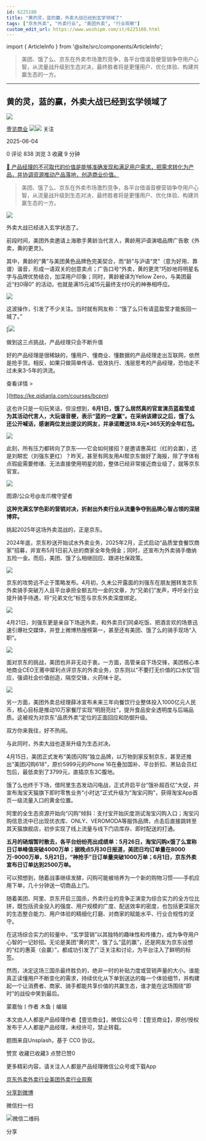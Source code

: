 ```yaml
---
id: 6225180
title: "黄的灵，蓝的赢，外卖大战已经到玄学领域了"
tags: ["京东外卖", "外卖行业", "美团外卖", "行业观察"]
custom_edit_url: https://www.woshipm.com/it/6225180.html
---
```

import { ArticleInfo } from '@site/src/components/ArticleInfo';

<ArticleInfo
    author="壹览商业"
    authorLink="https://www.woshipm.com/u/1334507"
    published="2025-06-04"
    views={838}
    comments={0}
    collects={3}
/>

> 美团、饿了么、京东在外卖市场激烈竞争，各平台借谐音梗营销争夺用户心智，从流量战升级到生态对决，最终胜者将是更懂用户、优化体验、构建共赢生态的一方。

---

## 黄的灵，蓝的赢，外卖大战已经到玄学领域了

[![](https://image.woshipm.com/wp-files/2021/09/jPD1z1eG9vWdrHooZxpf.jpg!/both/72x72)](https://www.woshipm.com/u/1334507)

[壹览商业](https://www.woshipm.com/u/1334507) ![](https://static.woshipm.com/tag/1122_1@2x.png)![](https://static.woshipm.com/tag/2105_1@2x.png) 关注

2025-06-04

0 评论 838 浏览 3 收藏 9 分钟

[🔗 产品经理的不可取代的价值是能够准确发现和满足用户需求，把需求转化为产品，并协调资源推动产品落地，创造商业价值。](https://ke.qidianla.com/courses/90pm)

> 美团、饿了么、京东在外卖市场激烈竞争，各平台借谐音梗营销争夺用户心智，从流量战升级到生态对决，最终胜者将是更懂用户、优化体验、构建共赢生态的一方。

![](https://image.woshipm.com/2023/04/13/aad258e0-d9df-11ed-9d2f-00163e0b5ff3.jpg)

外卖大战已经进入玄学状态了。

前段时间，美团外卖邀请上海歌手黄龄当代言人，黄龄用沪语演唱品牌广告歌《外卖，黄的更灵》。

其中，黄龄的“黄”与美团黄色品牌色完美契合，而“龄”与沪语“灵”（意为好用、靠谱）谐音，形成一语双关的创意卖点；广告口号“外卖，黄的更灵”巧妙地将明星名字与品牌优势结合，加深用户印象；同时，黄龄被译为Yellow Zero，与美团最近“扫0得0” 的活动，也就是满15元减15元最终支付0元的神券相呼应。

![](https://image.woshipm.com/2025/06/04/95143cb8-40b1-11f0-8cb0-00163e09d72f.png)

这波操作，引发了不少关注。当时就有网友称：“饿了么只有请蓝盈莹才能扳回一城了。”

[![](https://image.woshipm.com/2023/07/27/1788a218-2c7f-11ee-b91f-00163e0b5ff3.png)

做到这三点挑战，产品经理只会不断升值

好的产品经理是很稀缺的，懂用户、懂商业、懂数据的产品经理走出互联网，依然是抢手货。相反，如果只做简单传话、低效执行、浅层思考的产品经理，恐怕走不过未来3-5年的洪流。

查看详情 >

](https://ke.qidianla.com/courses/bcpm)

这也许只是一句玩笑话，但没想到，**6月1日，饿了么居然真的官宣演员蓝盈莹成为其活动代言人，大玩谐音梗，表示“蓝的一定赢”。在采纳该建议之后，饿了么还公开喊话，感谢两位发出提议的网友，并承诺赠送18.8元×365天的全年红包。**

![](https://image.woshipm.com/2025/06/04/960f4e32-40b1-11f0-8cb0-00163e09d72f.png)

此刻，所有压力都转向了京东——它会如何接招？是邀请惠英红（红的会赢），还是刘畊宏（刘强东更红）？昨天，甚至有网友用AI帮京东做好了海报，除了字体有点瑕疵需要修缮、无法直接使用明星的脸，整体已经非常接近商业级了，就等京东官宣。

![](https://image.woshipm.com/2025/06/04/96e5fc98-40b1-11f0-8cb0-00163e09d72f.png)

图源/公众号@龙爪槐守望者

**这种充满玄学色彩的营销对决，折射出外卖行业从流量争夺到品牌心智占领的深层博弈。**

挑起2025年这场外卖混战的，正是京东。

2024年底，京东秒送开始试水外卖业务，2025年2月，正式启动“品质堂食餐饮商家”招募，并宣布5月1日前入驻的商家全年免佣金；同时，还宣布为外卖骑手缴纳五险一金。而后，美团、饿了么相继回应、跟进社保政策。

![](https://image.woshipm.com/2025/06/04/98091b1e-40b1-11f0-8cb0-00163e09d72f.png)

京东的攻势远不止于策略发布。4月初，久未公开露面的刘强东在朋友圈转发京东外卖骑手突破万人且平台承担全额五险一金的文章，为“兄弟们”发声，呼吁全行业提升骑手待遇，将“兄弟文化”标签与京东外卖深度绑定。

![](https://image.woshipm.com/2025/06/04/98e273e6-40b1-11f0-8cb0-00163e09d72f.png)

4月21日，刘强东更是亲自下场送外卖，和外卖员们同桌吃饭、把酒言欢的场景迅速引爆社交媒体，并登上微博热搜榜第一，甚至还有美团、饿了么的骑手现场“入职”。

![](https://image.woshipm.com/2025/06/04/99b06774-40b1-11f0-8cb0-00163e09d72f.png)

面对京东的挑战，美团也并非无动于衷。一方面，高管亲自下场交锋，美团核心本地商业CEO王莆中犀利点评京东的外卖业务，京东则以“不要打无价值的口水仗”回应，强调社会价值创造，隔空交锋，火药味十足。

![](https://image.woshipm.com/2025/06/04/9ad5b0a0-40b1-11f0-8cb0-00163e09d72f.png)

另一方面，美团外卖总经理薛冰宣布未来三年向餐饮行业整体投入1000亿元人民币，核心目标是推动10万家餐厅实现“明厨亮灶”，提升食品安全透明度与后端品质。这被视为对京东“品质外卖”定位的正面回应和防御升级。

双方你来我往，好不热闹。

与此同时，外卖大战也逐渐升级为生态对决。

4月15日，美团正式发布“美团闪购”独立品牌，以万物到家反制京东，甚至还推出“美团闪购618”，原价5999元的iPhone 16在叠加国补、平台折扣、黑钻会员红包后，最低卖到了3799元，直插京东3C腹地。

饿了么也终于下场，借阿里生态发动闪电战，正式开启平台“饿补超百亿”大促，并宣布淘宝天猫旗下即时零售业务“小时达”正式升级为“淘宝闪购”，获得淘宝App首页一级流量入口的黄金位置。

阿里的全生态资源开始向“闪购”倾斜：支付宝开始灰度测试淘宝闪购入口；淘宝闪购信息流中已出现优衣库、ONLY、VEROMODA等服饰品牌，点击后直接跳转至其天猫旗舰店，初步实现了线上流量与线下门店库存、即时配送的打通。

**五月的硝烟暂时散去，各平台纷纷亮出成绩单：5月26日，淘宝闪购x饿了么宣称日订单峰值突破4000万单；据晚点5月30日报道，美团日均订单量在8000 万-9000万单，5月21日，“神抢手”日订单量突破1000万单；6月1日，京东外卖宣布日订单达到2500万单。**

可以预想到，随着战事继续发酵，闪购可能被培养为一个新的购物习惯——手机应用下单，几十分钟送一切商品上门。

随着美团、阿里、京东开启三国杀，外卖行业的竞争正演变为综合实力的全方位比拼，既包括资金投入的强度、用户规模的广度、配送效率的密度，也包括更深层次的生态整合能力、用户体验的精细化打磨、对商家的赋能水平、行业合规性的坚守。

在这场综合实力的较量中，“玄学营销”以其独特的趣味性和传播力，成为争夺用户心智的一记妙招。无论是美团“黄的灵”，饿了么“蓝的赢”，还是网友为京东设想的“红的惠英（会赢）”，都成功引发了广泛关注和讨论，为平台注入了鲜明的标签。

然而，决定这场三国杀最终胜负的，绝非一时的补贴力度或营销声量的大小。谁能真正读懂用户不断变化的需求，持续优化从下单到送达的每一个体验细节，并构建起一个让消费者、商家、骑手都能共享价值的共赢生态，谁才能在这场围绕“即时”的战役中笑到最后。

蒙嘉怡丨作者 木鱼丨编辑

本文由人人都是产品经理作者【壹览商业】，微信公众号：【壹览商业】，原创/授权 发布于人人都是产品经理，未经许可，禁止转载。

题图来自Unsplash，基于 CC0 协议。

赞赏 收藏已收藏3 点赞已赞0

更多精彩内容，请关注人人都是产品经理微信公众号或下载App

[京东外卖](https://www.woshipm.com/tag/%e4%ba%ac%e4%b8%9c%e5%a4%96%e5%8d%96)[外卖行业](https://www.woshipm.com/tag/%e5%a4%96%e5%8d%96%e8%a1%8c%e4%b8%9a)[美团外卖](https://www.woshipm.com/tag/%e7%be%8e%e5%9b%a2%e5%a4%96%e5%8d%96)[行业观察](https://www.woshipm.com/tag/%e8%a1%8c%e4%b8%9a%e8%a7%82%e5%af%9f)

[分享到微博](https://service.weibo.com/share/share.php?appkey=2775287854&title=黄的灵，蓝的赢，外卖大战已经到玄学领域了&url=https://www.woshipm.com/it/6225180.html&pic=https://image.woshipm.com/2023/04/13/aad258e0-d9df-11ed-9d2f-00163e0b5ff3.jpg)

微信扫一扫

![微信二维码](https://api.pwmqr.com/qrcode/create/?url=https://www.woshipm.com/it/6225180.html)

分享